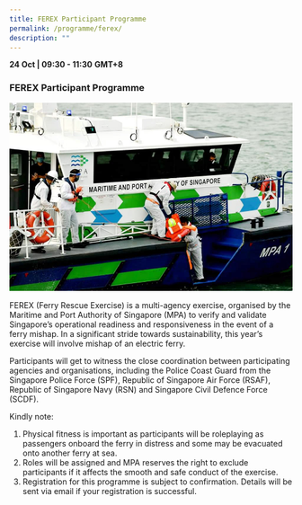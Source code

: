 ```yaml
---
title: FEREX Participant Programme
permalink: /programme/ferex/
description: ""
---
```

<div>
  <b>24 Oct | 09:30 - 11:30</b>&nbsp;<b>GMT+8</b>
  <h3>FEREX Participant Programme</h3>
</div>

<img src="/images/FEREX2.jpg" class="img-fluid">
<p>FEREX (Ferry Rescue Exercise) is a multi-agency exercise, organised by the Maritime and Port Authority of Singapore (MPA) to verify and validate Singapore’s operational readiness and responsiveness in the event of a ferry mishap. In a significant stride towards sustainability, this year’s exercise will involve mishap of an electric ferry.</p>
<p>Participants will get to witness the close coordination between participating agencies and organisations, including the Police Coast Guard from the Singapore Police Force (SPF), Republic of Singapore Air Force (RSAF), Republic of Singapore Navy (RSN) and Singapore Civil Defence Force (SCDF).</p>

<p>Kindly note:</p>
<ol>
	<li>Physical fitness is important as participants will be roleplaying as passengers onboard the ferry in distress and some may be evacuated onto another ferry at sea.</li>
	<li>Roles will be assigned and MPA reserves the right to exclude participants if it affects the smooth and safe conduct of the exercise.</li>
	<li>Registration for this programme is subject to confirmation. Details will be sent via email if your registration is successful.</li>
</ol>
<style type="text/css"> 
    .is-left{
      text-align: left;
    }
    .content h4{
      font-weight: 500; 
      color: #337B9A !important;
      margin-top: 1rem;
    }
    .bg-light {
      background-color: #fff !important;
      box-shadow: 5px 5px 5px 5px rgb(215 215 215), -5px 0 6px -4px rgb(215 215 215);
    }
    .p-4 {
      padding: 1.5rem!important;
    }
  .content a {text-decoration:none;}
	.content h3 { margin-top: 1rem;}
</style>